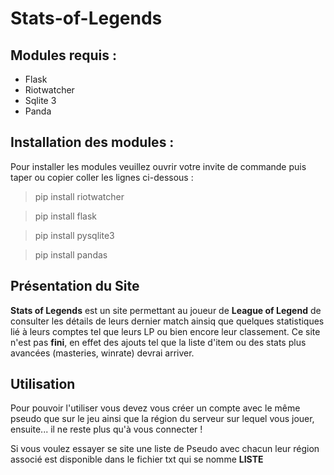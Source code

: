 # Stats-of-Legends

## Modules requis : 

- Flask 
- Riotwatcher
- Sqlite 3 
- Panda 

## Installation des modules :

Pour installer les modules veuillez ouvrir votre invite de commande puis taper ou copier coller les lignes ci-dessous :

> pip install riotwatcher

> pip install flask 

> pip install pysqlite3

> pip install pandas

## Présentation du Site

**Stats of Legends** est un site permettant au joueur de **League of Legend** de consulter les détails de leurs dernier match ainsiq que quelques statistiques lié à leurs comptes 
tel que leurs LP ou bien encore leur classement. Ce site n'est pas **fini**, en effet des ajouts tel que la liste d'item ou des stats plus avancées (masteries, winrate) devrai arriver.

## Utilisation

Pour pouvoir l'utiliser vous devez vous créer un compte avec le même pseudo que sur le jeu ainsi que la région du serveur sur lequel vous jouer, ensuite... il ne reste plus qu'à 
vous connecter ! 

Si vous voulez essayer se site une liste de Pseudo avec chacun leur région associé est disponible dans le fichier txt qui se nomme **LISTE**
